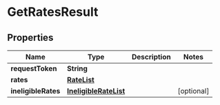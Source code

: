 # GetRatesResult

## Properties
Name | Type | Description | Notes
------------ | ------------- | ------------- | -------------
**requestToken** | **String** |  | 
**rates** | [**RateList**](RateList.md) |  | 
**ineligibleRates** | [**IneligibleRateList**](IneligibleRateList.md) |  |  [optional]
